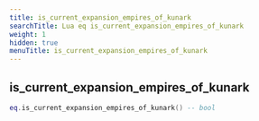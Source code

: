 ```yaml
---
title: is_current_expansion_empires_of_kunark
searchTitle: Lua eq is_current_expansion_empires_of_kunark
weight: 1
hidden: true
menuTitle: is_current_expansion_empires_of_kunark
---
```

## is_current_expansion_empires_of_kunark
```lua
eq.is_current_expansion_empires_of_kunark() -- bool
```